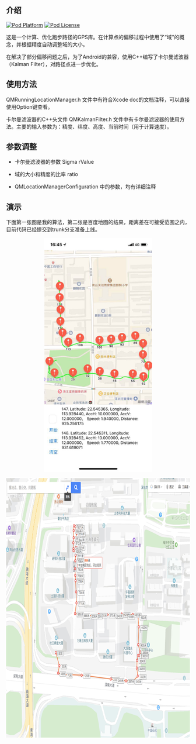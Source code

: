## 介绍


[![Pod Platform](http://img.shields.io/cocoapods/p/SDWebImage.svg?style=flat)](http://cocoadocs.org/docsets/SDWebImage/)
[![Pod License](http://img.shields.io/cocoapods/l/SDWebImage.svg?style=flat)](https://www.apache.org/licenses/LICENSE-2.0.html)


这是一个计算、优化跑步路径的GPS库。在计算点的偏移过程中使用了“域”的概念，并根据精度自动调整域的大小。

在解决了部分偏移问题之后，为了Android的兼容，使用C++编写了卡尔曼滤波器（Kalman Filter），对路径点进一步优化。

## 使用方法


QMRunningLocationManager.h 文件中有符合Xcode doc的文档注释，可以直接使用Option键查看。

卡尔曼滤波器的C++头文件 QMKalmanFilter.h 文件中有卡尔曼滤波器的使用方法。主要的输入参数为：精度、纬度、高度、当前时间（用于计算速度）。

## 参数调整

- 卡尔曼滤波器的参数 Sigma rValue

- 域的大小和精度的比率 ratio

- QMLocationManagerConfiguration 中的参数，均有详细注释


## 演示

下面第一张图是我的算法，第二张是百度地图的结果，距离差在可接受范围之内，目前代码已经提交到trunk分支准备上线。

<p align="center" >
  <img src="Demo1.JPG" title="优化后" float=left height="640" width="295">
</p>

<p align="center" >
  <img src="Demo2.PNG" title="百度地图的结果" float=right height="710" width="600">
</p>





